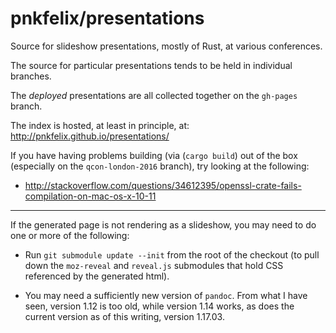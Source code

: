 pnkfelix/presentations
=========================

Source for slideshow presentations, mostly of Rust, at various conferences.

The source for particular presentations tends to be held in individual branches.

The *deployed* presentations are all collected together on the
`gh-pages` branch.

The index is hosted, at least in principle, at:
http://pnkfelix.github.io/presentations/

If you have having problems building (via (`cargo build`) out of the box (especially on the `qcon-london-2016` branch), try looking at the following:

 * http://stackoverflow.com/questions/34612395/openssl-crate-fails-compilation-on-mac-os-x-10-11

----

If the generated page is not rendering as a slideshow, you may need to do one or more of the following:

 * Run `git submodule update --init` from the root of the checkout (to pull down the `moz-reveal` and `reveal.js` submodules that hold CSS referenced by the generated html).

 * You may need a sufficiently new version of `pandoc`. From what I have seen, version 1.12 is too old, while version 1.14 works, as does the current version as of this writing, version 1.17.03.
